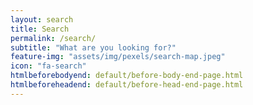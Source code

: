 ```yaml
---
layout: search
title: Search
permalink: /search/
subtitle: "What are you looking for?"
feature-img: "assets/img/pexels/search-map.jpeg"
icon: "fa-search"
htmlbeforebodyend: default/before-body-end-page.html
htmlbeforeheadend: default/before-head-end-page.html
---
```

